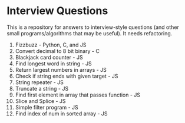 # Interview Questions

This is a repository for answers to interview-style questions (and other small programs/algorithms that may be useful).  It needs refactoring.

1. Fizzbuzz - Python, C, and JS
2. Convert decimal to 8 bit binary - C
3. Blackjack card counter - JS
4. Find longest word in string - JS
5. Return largest numbers in arrays - JS
6. Check if string ends with given target - JS
7. String repeater - JS
8. Truncate a string - JS
9. Find first element in array that passes function - JS
10. Slice and Splice - JS
11. Simple filter program - JS
12. Find index of num in sorted array - JS